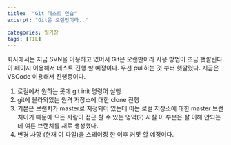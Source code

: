 ```yaml
---
title:  "Git 테스트 연습"
excerpt: "Git은 오랜만이라.."

categories: 일기장
tags: [TIL]
---
```


회사에서는 지금 SVN을 이용하고 있어서 Git은 오랜만이라 사용 방법이 조금 햇깔린다. 
이 페이지 이용해서 테스트 진행 할 예정이다. 우선 pull하는 것 부터 햇깔렸다. 
지금은 VSCode 이용해서 진행중이다.

1. 로컬에서 원하는 곳에 git init 명령어 실행
2. git에 올라와있는 원격 저장소에 대한 clone 진행
3. 기본은 브랜치가 master로 지정되어 있는데 이는 로컬 저장소에 대한 master 브랜치이기 때문에 모든 사람이 접근 할 수 있는 영역(?) 사실 이 부분은 잘 이해 안되는데 여튼 브랜치를 새로 생성했다. 
4. 변경 사항 (현재 이 파일)을 스테이징 한 이후 커밋 할 예정이다.